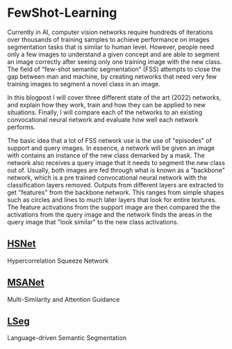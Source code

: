 # FewShot-Learning

Currently in AI, computer vision networks require hundreds of iterations over thousands of training samples to achieve performance on images segmentation tasks that is similar to human level. However, people need only a few images to understand a given concept and are able to segment an image correctly after seeing only one training image with the new class. The field of “few-shot semantic segmentation” (FSS) attempts to close the gap between man and machine, by creating networks that need very few training images to segment a novel class in an image. 

In this blogpost I will cover three different state of the art (2022) networks, and explain how they work, train and how they can be applied to new situations. Finally, I will compare each of the networks to an existing convocational neural network and evaluate how well each network performs.

The basic idea that a lot of FSS network use is the use of "episodes" of support and query images. In essence, a network will be given an image with contains an instance of the new class demarked by a mask. The network also receives a query image that it needs to segment the new class out of. Usually, both images are fed through what is known as a "backbone" network, which is a pre trained convocational neural network with the classification layers removed. Outputs from different layers are extracted to get "features" from the backbone network. This ranges from simple shapes such as circles and lines to much later layers that look for entire textures. The feature activations from the support image are then compared the the activations from the query image and the network finds the areas in the query image that "look similar" to the new class activations.

## [HSNet](docs\Pages\HSNet.html)
Hypercorrelation Squeeze Network

## [MSANet](docs\Pages\MSANet.html)
Multi-Similarity and Attention Guidance

## [LSeg](docs\Pages\LSeg.html)
Language-driven Semantic Segmentation